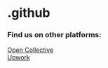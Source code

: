 # .github

### Find us on other platforms:

[Open Collective](https://opencollective.com/alex-e)  
[Upwork](https://www.upwork.com/o/companies/~017350bc74cd7fb443/)
